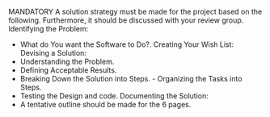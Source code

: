 MANDATORY
A solution strategy must be made for the project based on the following. Furthermore, it should be discussed with your review group.
Identifying the Problem:
- What do You want the Software to Do?.
Creating Your Wish List: Devising a Solution:
- Understanding the Problem.
- Defining Acceptable Results.
- Breaking Down the Solution into Steps. - Organizing the Tasks into Steps.
- Testing the Design and code.
Documenting the Solution:
- A tentative outline should be made for the 6 pages.